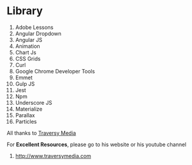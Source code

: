 # Library #
1) Adobe Lessons
2) Angular Dropdown
3) Angular JS
4) Animation
5) Chart Js
6) CSS Grids
7) Curl
8) Google Chrome Developer Tools
9) Emmet
10) Gulp JS
11) Jest
12) Npm
13) Underscore JS
14) Materialize
15) Parallax
16) Particles

All thanks to [Traversy Media](http://www.traversymedia.com)

For **Excellent Resources**, please go to his website or his youtube channel
1) http://www.traversymedia.com